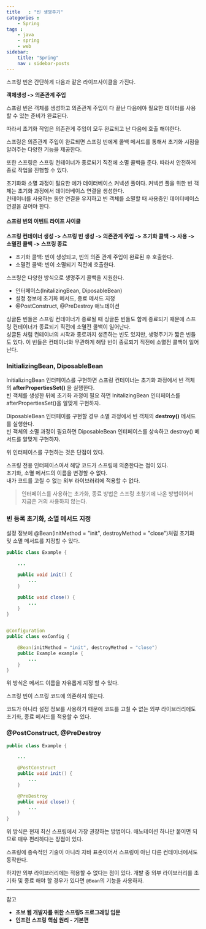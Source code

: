 ```yaml
---
title   : "빈 생명주기"
categories : 
    - Spring
tags : 
    - java
    - spring
    - web
sidebar:
    title: "Spring"
    nav : sidebar-posts
---  
```


스프링 빈은 간단하게 다음과 같은 라이프사이클을 가진다.  

__객체생성 -> 의존관계 주입__  

스프링 빈은 객체를 생성하고 의존관계 주입이 다 끝난 다음에야 필요한 데이터를 사용할 수 있는 준비가 완료된다.  

따라서 초기화 작업은 의존관게 주입이 모두 완료되고 난 다음에 호출 해야한다.  

스프링은 의존관계 주입이 완료되면 스프링 빈에게 콜백 메서드를 통해서 초기화 시점을 알려주는 다양한 기능을 제공한다.  

또한 스프링은 스프링 컨테이너가 종료되기 직전에 소멸 콜백을 준다. 따라서 안전하게 종료 작업을 진행할 수 있다.  

초기화와 소멸 과정이 필요한 예가 데이터베이스 커넥션 풀이다. 커넥션 풀을 위한 빈 객체는 초기화 과정에서 데이터베이스 연결을 생성한다.  
컨테이너를 사용하는 동안 연결을 유지하고 빈 객체를 소멸할 때 사용중인 데이터베이스 연결을 끊어야 한다.  

#### 스프링 빈의 이벤트 라이프 사이클  

__스프링 컨테이너 생성 -> 스프링 빈 생성 -> 의존관계 주입 -> 초기화 콜백 -> 사용 -> 소멸전 콜백 -> 스프링 종료__  

- 초기화 콜백: 빈이 생성되고, 빈의 의존 관계 주입이 완료된 후 호출한다.
- 소멸전 콜백: 빈이 소멸되기 직전에 호출한다.  

스프링은 다양한 방식으로 생명주기 콜백을 지원한다.  
- 인터페이스(InitalizingBean, DiposableBean)
- 설정 정보에 초기화 메서드, 종료 메서드 지정
- @PostConstruct, @PreDestroy 애노테이션  

싱글톤 빈들은 스프링 컨테이너가 종료될 때 싱글톤 빈들도 함께 종료되기 때문에 스프링 컨테이너가 종료되기 직전에 소멸전 콜백이 일어난다.  
싱글톤 처럼 컨테이너의 시작과 종료까지 생존하는 빈도 있지만, 생명주기가 짧은 빈들도 있다. 이 빈들은 컨테이너와 무관하게 해당 빈이 종료되기 직전에 소멸전 콜백이 일어난다.  

### InitializingBean, DiposableBean  
InitializingBean 인터페이스를 구현하면 스프링 컨테이너는 초기화 과정에서 빈 객체의 __afterPropertiesSet()__ 을 실행한다.  
빈 객체를 생성한 뒤에 초기화 과정이 필요 하면 InitalizingBean 인터페이스를 afterPropertiesSet()을 알맞게 구현하자.

DiposableBean 인터페이를 구현할 경우 소멸 과정에서 빈 객체의 __destroy()__ 메서드를 실행한다.  
빈 객체의 소멸 과정이 필요하면 DiposableBean 인터페이스를 상속하고 destroy() 메서드를 알맞게 구현하자.  

위 인터페이스를 구현하는 것은 단점이 있다.  

스프링 전용 인터페이스여서 해당 코드가 스프링에 의존한다는 점이 있다.  
초기화, 소멸 메서드의 이름을 변경할 수 없다.  
내가 코드를 고칠 수 없는 외부 라이브러리에 적용할 수 없다.  

> 인터페이스를 사용하는 초가화, 종료 방법은 스프링 초창기에 나온 방법이어서 지금은 거의 사용하지 않는다.  


### 빈 등록 초기화, 소멸 메서드 지정  
설정 정보에 @Bean(initMethod = "init", destroyMethod = "close")처럼 초기화 및 소멸 메서드를 지정할 수 있다.  

```java
public class Example {

    ...

    public void init() {
        ...
    }

    public void close() {
        ...
    }
}


@Configuration
public class exConfig {

    @Bean(initMethod = "init", destroyMethod = "close")
    public Example example {
        ...
    }
}
```

위 방식은 메서드 이름을 자유롭게 지정 할 수 있다.  

스프링 빈이 스프링 코드에 의존하지 않는다.  

코드가 아니라 설정 정보를 사용하기 때문에 코드를 고칠 수 없는 외부 라이브러리에도 초기화, 종료 메서드를 적용할 수 있다.  


### @PostConstruct, @PreDestroy

```java
public class Example {

    ...

    @PostConstruct
    public void init() {
        ...
    }

    @PreDestroy
    public void close() {
        ...
    }
}
```

위 방식은 현재 최신 스프링에서 가장 권장하는 방법이다. 애노테이션 하나만 붙이면 되므로 매우 편리하다는 장점이 있다.  

스프링에 종속적인 기술이 아니라 자바 표준이어서 스프링이 아닌 다른 컨테이너에서도 동작한다.  

하지만 외부 라이브러리에는 적용할 수 없다는 점이 있다. 개발 중 외부 라이브러리를 초기화 및 종료 해야 할 경우가 있다면 `@Bean`의 기능을 사용하자.  




---

참고  
- __초보 웹 개발자를 위한 스프링5 프로그래밍 입문__
- __인프런 스프링 핵심 원리 - 기본편__